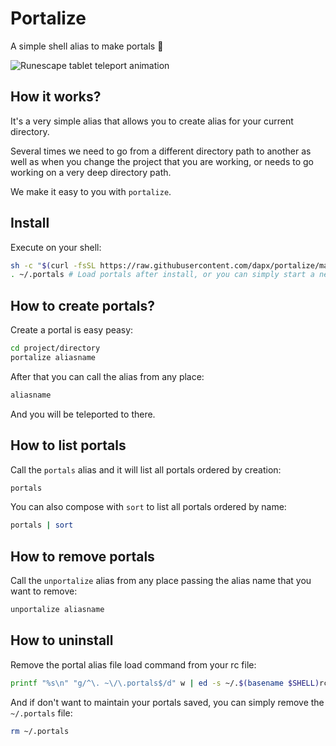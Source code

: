 # Portalize

A simple shell alias to make portals 🧙

![Runescape tablet teleport animation](https://oldschool.runescape.wiki/images/1/1a/Teleport_Tablet.gif)

## How it works?

It's a very simple alias that allows you to create alias for your current directory.

Several times we need to go from a different directory path to another as well as when you change the project that you are working, or needs to go working on a very deep directory path.

We make it easy to you with `portalize`.

## Install

Execute on your shell:

```sh
sh -c "$(curl -fsSL https://raw.githubusercontent.com/dapx/portalize/master/install.sh)"
. ~/.portals # Load portals after install, or you can simply start a new shell session.
```

## How to create portals?

Create a portal is easy peasy:

```sh
cd project/directory
portalize aliasname
```

After that you can call the alias from any place:

```sh
aliasname
```

And you will be teleported to there.

## How to list portals

Call the `portals` alias and it will list all portals ordered by creation:

```sh
portals
```

You can also compose with `sort` to list all portals ordered by name:

```sh
portals | sort
```

## How to remove portals

Call the `unportalize` alias from any place passing the alias name that you want to remove:

```sh
unportalize aliasname
```

## How to uninstall

Remove the portal alias file load command from your rc file:

```sh
printf "%s\n" "g/^\. ~\/\.portals$/d" w | ed -s ~/.$(basename $SHELL)rc
```

And if don't want to maintain your portals saved, you can simply remove the `~/.portals` file:

```sh
rm ~/.portals
```
